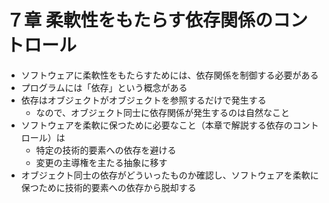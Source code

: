 # ７章 柔軟性をもたらす依存関係のコントロール

- ソフトウェアに柔軟性をもたらすためには、依存関係を制御する必要がある
- プログラムには「依存」という概念がある
- 依存はオブジェクトがオブジェクトを参照するだけで発生する
  - なので、オブジェクト同士に依存関係が発生するのは自然なこと
- ソフトウェアを柔軟に保つために必要なこと（本章で解説する依存のコントロール）は
  - 特定の技術的要素への依存を避ける
  - 変更の主導権を主たる抽象に移す
- オブジェクト同士の依存がどういったものか確認し、ソフトウェアを柔軟に保つために技術的要素への依存から脱却する
